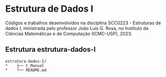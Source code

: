 # Estrutura de Dados I

Códigos e trabalhos desenvolvidos na disciplina SCC0223 - Estruturas de dados I, ministrada pelo professor João Luis G. Rosa, no Instituto de Ciências Matemáticas e de Computação (ICMC-USP), 2023.


## Estrutura estrutura-dados-I
```
estrutura-dados-I/
*    ├── C_Manual
*    └── README.md
```
